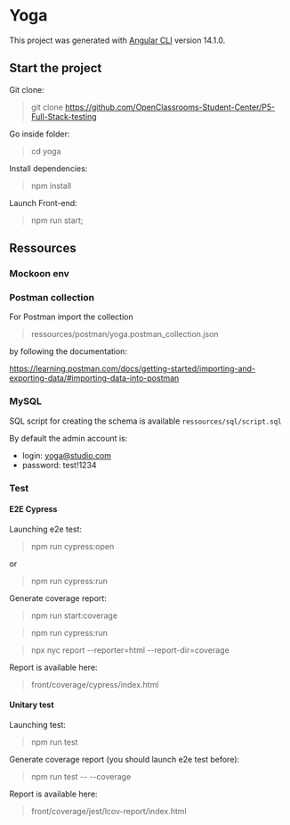 # Yoga

This project was generated with [Angular CLI](https://github.com/angular/angular-cli) version 14.1.0.

## Start the project

Git clone:

> git clone https://github.com/OpenClassrooms-Student-Center/P5-Full-Stack-testing

Go inside folder:

> cd yoga

Install dependencies:

> npm install

Launch Front-end:

> npm run start;


## Ressources

### Mockoon env 

### Postman collection

For Postman import the collection

> ressources/postman/yoga.postman_collection.json 

by following the documentation: 

https://learning.postman.com/docs/getting-started/importing-and-exporting-data/#importing-data-into-postman


### MySQL

SQL script for creating the schema is available `ressources/sql/script.sql`

By default the admin account is:
- login: yoga@studio.com
- password: test!1234


### Test

#### E2E Cypress

Launching e2e test:

> npm run cypress:open

or

> npm run cypress:run

Generate coverage report:

> npm run start:coverage

> npm run cypress:run

> npx nyc report --reporter=html --report-dir=coverage

Report is available here:

> front/coverage/cypress/index.html

#### Unitary test

Launching test:

> npm run test

Generate coverage report (you should launch e2e test before):

> npm run test -- --coverage

Report is available here:

> front/coverage/jest/lcov-report/index.html
